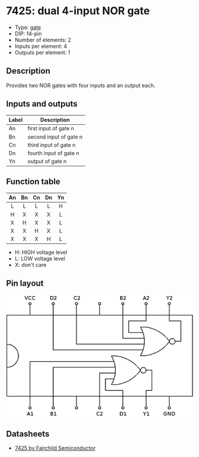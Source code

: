 # 7425: dual 4-input NOR gate

- Type: [gate](gates.md)
- DIP: 14-pin
- Number of elements: 2
- Inputs per element: 4
- Outputs per element: 1

## Description

Provides two NOR gates with four inputs and an output each.

## Inputs and outputs

| Label | Description            |
| ----- | ---------------------- |
| An    | first input of gate n  |
| Bn    | second input of gate n |
| Cn    | third input of gate n  |
| Dn    | fourth input of gate n |
| Yn    | output of gate n       |

## Function table

| An  | Bn  | Cn  | Dn  | Yn  |
|:---:|:---:|:---:|:---:|:---:|
| L   | L   | L   | L   | H   |
| H   | X   | X   | X   | L   |
| X   | H   | X   | X   | L   |
| X   | X   | H   | X   | L   |
| X   | X   | X   | H   | L   |

- H: HIGH voltage level
- L: LOW voltage level
- X: don't care

## Pin layout

![](../dia/7425-dip.png)

## Datasheets

- [7425 by Fairchild Semiconductor](http://pdf.datasheetcatalog.com/datasheets/50/361054_DS.pdf)

